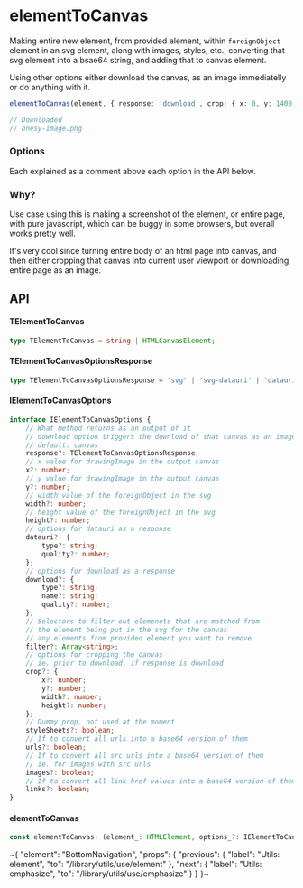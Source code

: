 
# elementToCanvas

Making entire new element, from provided element, within `foreignObject` element in an svg element, along with images, styles, etc., converting that svg element into a bsae64 string, and adding that to canvas element.

Using other options either download the canvas, as an image immediatelly or do anything with it.

```ts
elementToCanvas(element, { response: 'download', crop: { x: 0, y: 1400, width 1400, height: 740 } });

// Downloaded
// onesy-image.png
```

### Options

Each explained as a comment above each option in the API below.

### Why?

Use case using this is making a screenshot of the element, or entire page, with pure javascript, which can be buggy in some browsers, but overall works pretty well.

It's very cool since turning entire body of an html page into canvas, and then either cropping that canvas into current user viewport or downloading entire page as an image.

## API

#### TElementToCanvas

```ts
type TElementToCanvas = string | HTMLCanvasElement;
```

#### TElementToCanvasOptionsResponse

```ts
type TElementToCanvasOptionsResponse = 'svg' | 'svg-datauri' | 'datauri' | 'canvas' | 'download';
```

#### IElementToCanvasOptions

```ts
interface IElementToCanvasOptions {
    // What method returns as an output of it
    // download option triggers the download of that canvas as an image
    // default: canvas
    response?: TElementToCanvasOptionsResponse;
    // x value for drawingImage in the output canvas
    x?: number;
    // y value for drawingImage in the output canvas
    y?: number;
    // width value of the foreignObject in the svg
    width?: number;
    // height value of the foreignObject in the svg
    height?: number;
    // options for datauri as a response
    datauri?: {
        type?: string;
        quality?: number;
    };
    // options for download as a response
    download?: {
        type?: string;
        name?: string;
        quality?: number;
    };
    // Selectors to filter out elemenets that are matched from
    // the element being put in the svg for the canvas
    // any elements from provided element you want to remove
    filter?: Array<string>;
    // options for cropping the canvas
    // ie. prior to download, if response is download
    crop?: {
        x?: number;
        y?: number;
        width?: number;
        height?: number;
    };
    // Dummy prop, not used at the moment
    styleSheets?: boolean;
    // If to convert all urls into a base64 version of them
    urls?: boolean;
    // If to convert all src urls into a base64 version of them
    // ie. for images with src urls
    images?: boolean;
    // If to convert all link href values into a base64 version of them
    links?: boolean;
}
```

#### elementToCanvas

```ts
const elementToCanvas: (element_: HTMLElement, options_?: IElementToCanvasOptions) => Promise<TElementToCanvas>;
```


~{
  "element": "BottomNavigation",
  "props": {
    "previous": {
      "label": "Utils: element",
      "to": "/library/utils/use/element"
    },
    "next": {
      "label": "Utils: emphasize",
      "to": "/library/utils/use/emphasize"
    }
  }
}~
